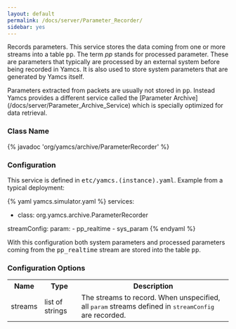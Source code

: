 ```yaml
---
layout: default
permalink: /docs/server/Parameter_Recorder/
sidebar: yes
---
```


Records parameters. This service stores the data coming from one or more streams into a table <tt>pp</tt>. The term *pp* stands for processed parameter. These are parameters that typically are processed by an external system before being recorded in Yamcs. It is also used to store system parameters that are generated by Yamcs itself.

<div class="hint">
  Parameters extracted from packets are usually not stored in <tt>pp</tt>. Instead Yamcs provides a different service called the [Parameter Archive](/docs/server/Parameter_Archive_Service) which is specially optimized for data retrieval.
</div>

### Class Name
{% javadoc 'org/yamcs/archive/ParameterRecorder' %}

### Configuration

This service is defined in <tt>etc/yamcs.(instance).yaml</tt>. Example from a typical deployment:

{% yaml yamcs.simulator.yaml %}
services:
  - class: org.yamcs.archive.ParameterRecorder

streamConfig:
  param:
    - pp_realtime
    - sys_param
{% endyaml %}

With this configuration both system parameters and processed parameters coming from the <tt>pp_realtime</tt> stream are stored into the table <tt>pp</tt>.

### Configuration Options

<table class="inline">
  <tr>
    <th>Name</th>
    <th>Type</th>
    <th>Description</th>
  </tr>
  <tr>
    <td class="code">streams</td>
    <td class="code">list of strings</td>
    <td>The streams to record. When unspecified, all <tt>param</tt> streams defined in <tt>streamConfig</tt> are recorded.</td>
  </tr>
</table>
